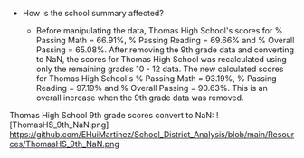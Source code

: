 - How is the school summary affected?

    - Before manipulating the data, Thomas High School's scores for % Passing Math = 66.91%, % Passing Reading = 69.66% and % Overall Passing = 65.08%.  After removing the 9th grade data and converting to NaN, the scores for Thomas High School was recalculated using only the remaining grades 10 - 12 data.  The new calculated scores for Thomas High School's % Passing Math = 93.19%, % Passing Reading = 97.19% and % Overall Passing = 90.63%.  This is an overall increase when the 9th grade data was removed.

Thomas High School 9th grade scores convert to NaN:
![ThomasHS_9th_NaN.png] https://github.com/EHuiMartinez/School_District_Analysis/blob/main/Resources/ThomasHS_9th_NaN.png
